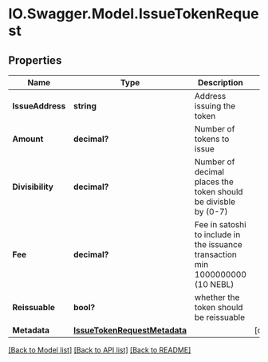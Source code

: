 # IO.Swagger.Model.IssueTokenRequest
## Properties

Name | Type | Description | Notes
------------ | ------------- | ------------- | -------------
**IssueAddress** | **string** | Address issuing the token | 
**Amount** | **decimal?** | Number of tokens to issue | 
**Divisibility** | **decimal?** | Number of decimal places the token should be divisble by (0-7) | 
**Fee** | **decimal?** | Fee in satoshi to include in the issuance transaction min 1000000000 (10 NEBL) | 
**Reissuable** | **bool?** | whether the token should be reissuable | 
**Metadata** | [**IssueTokenRequestMetadata**](IssueTokenRequestMetadata.md) |  | [optional] 

[[Back to Model list]](../README.md#documentation-for-models) [[Back to API list]](../README.md#documentation-for-api-endpoints) [[Back to README]](../README.md)

